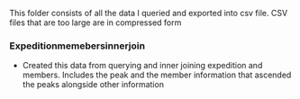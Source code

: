This folder consists of all the data I queried and exported into csv file. CSV files that are too large are in compressed form

### Expeditionmemebersinnerjoin
- Created this data from querying and inner joining expedition and members. Includes the peak and the member information that ascended the peaks alongside other information
